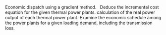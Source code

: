 Economic dispatch using a gradient method.
 
Deduce the incremental cost equation for the given thermal power plants. calculation of the real power output of each thermal power plant. Examine the economic schedule among the power plants for a given loading demand, including the transmission loss.